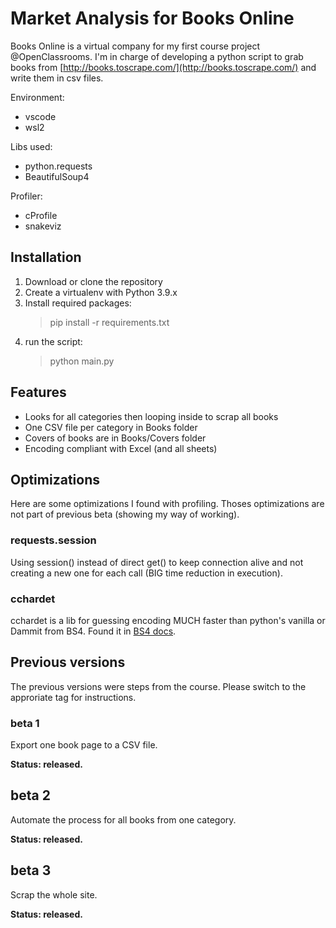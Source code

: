 # Market Analysis for Books Online

Books Online is a virtual company for my first course project @OpenClassrooms.
I'm in charge of developing a python script to grab books from [http://books.toscrape.com/](http://books.toscrape.com/) and write them in csv files.

Environment:

- vscode
- wsl2

Libs used:

- python.requests
- BeautifulSoup4

Profiler:

- cProfile
- snakeviz

## Installation

1. Download or clone the repository
2. Create a virtualenv with Python 3.9.x
3. Install required packages:
    > pip install -r requirements.txt
4. run the script:
    > python main.py

## Features

- Looks for all categories then looping inside to scrap all books
- One CSV file per category in Books folder
- Covers of books are in Books/Covers folder
- Encoding compliant with Excel (and all sheets)

## Optimizations

Here are some optimizations I found with profiling. Thoses optimizations are not part of previous beta (showing my way of working).

### requests.session

Using session() instead of direct get() to keep connection alive and not creating a new one for each call (BIG time reduction in execution).

### cchardet

cchardet is a lib for guessing encoding MUCH faster than python's vanilla or Dammit from BS4. Found it in [BS4 docs](https://beautiful-soup-4.readthedocs.io/en/latest/#improving-performance).

## Previous versions

The previous versions were steps from the course. Please switch to the approriate tag for instructions.

### beta 1

Export one book page to a CSV file.

**Status: released.**

## beta 2

Automate the process for all books from one category.

**Status: released.**

## beta 3

Scrap the whole site.

**Status: released.**
